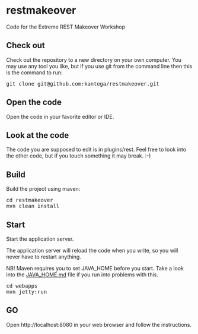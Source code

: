 # restmakeover
Code for the Extreme REST Makeover Workshop


## Check out
Check out the repository to a new directory on your own computer. You may use any tool you like, but if you use git from the command line
then this is the command to run:

<pre>
git clone git@github.com:kantega/restmakeover.git
</pre>

## Open the code
Open the code in your favorite editor or IDE.

## Look at the code
The code you are supposed to edit is in plugins/rest. Feel free to look into the other code, but if you touch something it may break. :-)

## Build
Build the project using maven:

<pre>
cd restmakeover
mvn clean install
</pre>

## Start
Start the application server.

The application server will reload the code when you write, so you will never have to restart anything.

NB! Maven requires you to set JAVA_HOME before you start. Take a look into the [JAVA_HOME.md](JAVA_HOME.md) file if you run into problems with this.

<pre>
cd webapps
mvn jetty:run
</pre>

## GO
Open http://localhost:8080 in your web browser and follow the instructions.


